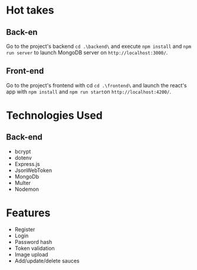 # Hot takes

## Back-en

Go to the project's backend `cd .\backend\` and execute `npm install` and `npm run server` to launch MongoDB server on `http://localhost:3000/`.

## Front-end

Go to the project's frontend with cd `cd .\frontend\` and launch the react's app with `npm install` and `npm run start`on `http://localhost:4200/`.

# Technologies Used

## Back-end

- bcrypt
- dotenv
- Express.js
- JsonWebToken
- MongoDb
- Multer
- Nodemon

# Features

- Register
- Login
- Password hash
- Token validation
- Image upload
- Add/update/delete sauces
